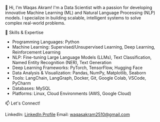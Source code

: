 👋 Hi, I'm Waqas Akram!
I'm a Data Scientist with a passion for developing innovative Machine Learning (ML) and Natural Language Processing (NLP) models. I specialize in building scalable, intelligent systems to solve complex real-world problems.

🔧 Skills & Expertise
- Programming Languages: Python
- Machine Learning: Supervised/Unsupervised Learning, Deep Learning, Reinforcement Learning
- NLP: Fine-tuning Large Language Models (LLMs), Text Classification, Named Entity Recognition (NER), Text Generation
- Deep Learning Frameworks: PyTorch, TensorFlow, Hugging Face
- Data Analysis & Visualization: Pandas, NumPy, Matplotlib, Seaborn
- Tools: LangChain, LangGraph, Docker, Git, Google Colab, VSCode, PyCharm
- Databases: MySQL
- Platforms: Linux, Cloud Environments (AWS, Google Cloud)


📫 Let's Connect!

LinkedIn: [LinkedIn Profile](https://www.linkedin.com/in/waqas-akram-2k004/)
Email: waqasakram2510@gmail.com
